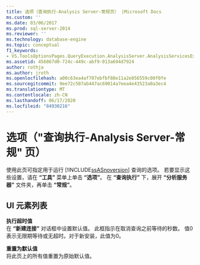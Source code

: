 ```yaml
---
title: 选项（查询执行-Analysis Server-常规页） |Microsoft Docs
ms.custom: ''
ms.date: 03/06/2017
ms.prod: sql-server-2014
ms.reviewer: ''
ms.technology: database-engine
ms.topic: conceptual
f1_keywords:
- VS.ToolsOptionsPages.QueryExecution.AnalysisServer.AnalysisServicesExecutionGeneral
ms.assetid: 456867d0-724c-449c-abf9-013a694d7924
author: rothja
ms.author: jroth
ms.openlocfilehash: a00c63ea4af707ebfbf88e11a2e856559c00f0fe
ms.sourcegitcommit: 9ee72c507ab447ac69014a7eea4e43523a0a3ec4
ms.translationtype: MT
ms.contentlocale: zh-CN
ms.lasthandoff: 06/17/2020
ms.locfileid: "84930216"
---
```

# <a name="options-query-execution-analysis-server-general-page"></a>选项（"查询执行-Analysis Server-常规" 页）
  使用此页可指定用于运行 [!INCLUDE[ssASnoversion](../includes/ssasnoversion-md.md)] 查询的选项。 若要显示这些设置，请在 **“工具”** 菜单上单击 **“选项”**。 在 **“查询执行”** 下，展开 **“分析服务器”** 文件夹，再单击 **“常规”**。  
  
## <a name="ui-element-list"></a>UI 元素列表  
 **执行超时值**  
 在 **“新建连接”** 对话框中设置默认值。 此框指示在取消查询之前等待的秒数。 值0表示无限期等待或无超时。对于新安装，此值为0。  
  
 **重置为默认值**  
 将此页上的所有值重置为原始默认值。  
  
  
